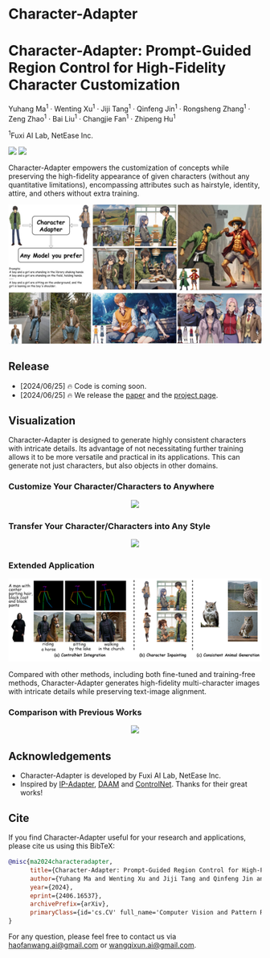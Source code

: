 # Character-Adapter<div align="center">
<h1>Character-Adapter: Prompt-Guided Region Control for High-Fidelity Character Customization</h1>

Yuhang Ma<sup>1</sup> · Wenting Xu<sup>1</sup> · Jiji Tang<sup>1</sup> · Qinfeng Jin<sup>1</sup> · Rongsheng Zhang<sup>1</sup> · Zeng Zhao<sup>1</sup> · Bai Liu<sup>1</sup> · Changjie Fan<sup>1</sup> · Zhipeng Hu<sup>1</sup>


<sup>1</sup>Fuxi AI Lab, NetEase Inc.

<a href='https://character-adapter.github.io/'><img src='https://img.shields.io/badge/Project-Page-green'></a>
<a href='https://arxiv.org/abs/2406.16537'><img src='https://img.shields.io/badge/Technique-Report-red'></a>

</div>

Character-Adapter empowers the customization of concepts while preserving the high-fidelity appearance of given characters (without any quantitative limitations), encompassing attributes such as hairstyle, identity, attire, and others without extra training.

<img src='assert/intro.jpg'>

## Release
- [2024/06/25] 🔥 Code is coming soon.
- [2024/06/25] 🔥 We release the [paper](https://arxiv.org/abs/2406.16537) and the [project page](https://character-adapter.github.io/).


## Visualization
Character-Adapter is designed to generate highly consistent characters with intricate details. Its advantage of not necessitating further training allows it to be more versatile and practical in its applications. This can generate not just characters, but also objects in other domains.

### Customize Your Character/Characters to Anywhere

<p align="center">
  <img src="assert/additional_result.png">
</p>

### Transfer Your Character/Characters into Any Style

<p align="center">
  <img src="assert/person_style.png">
</p>

### Extended Application


<p align="center">
  <img src="assert/application.png">
</p>
Compared with other methods, including both fine-tuned and training-free methods, Character-Adapter generates high-fidelity multi-character images with intricate details while preserving text-image alignment. 

### Comparison with Previous Works

<p align="center">
  <img src="assert/showcase.png">
</p>



## Acknowledgements
- Character-Adapter is developed by Fuxi AI Lab, NetEase Inc.
- Inspired by [IP-Adapter](https://github.com/tencent-ailab/IP-Adapter), [DAAM](https://github.com/castorini/daam) and [ControlNet](https://github.com/lllyasviel/ControlNet). Thanks for their great works!


## Cite
If you find Character-Adapter useful for your research and applications, please cite us using this BibTeX:

```bibtex
@misc{ma2024characteradapter,
      title={Character-Adapter: Prompt-Guided Region Control for High-Fidelity Character Customization}, 
      author={Yuhang Ma and Wenting Xu and Jiji Tang and Qinfeng Jin and Rongsheng Zhang and Zeng Zhao and Changjie Fan and Zhipeng Hu},
      year={2024},
      eprint={2406.16537},
      archivePrefix={arXiv},
      primaryClass={id='cs.CV' full_name='Computer Vision and Pattern Recognition' is_active=True alt_name=None in_archive='cs' is_general=False description='Covers image processing, computer vision, pattern recognition, and scene understanding. Roughly includes material in ACM Subject Classes I.2.10, I.4, and I.5.'}
}
```

For any question, please feel free to contact us via haofanwang.ai@gmail.com or wangqixun.ai@gmail.com.
